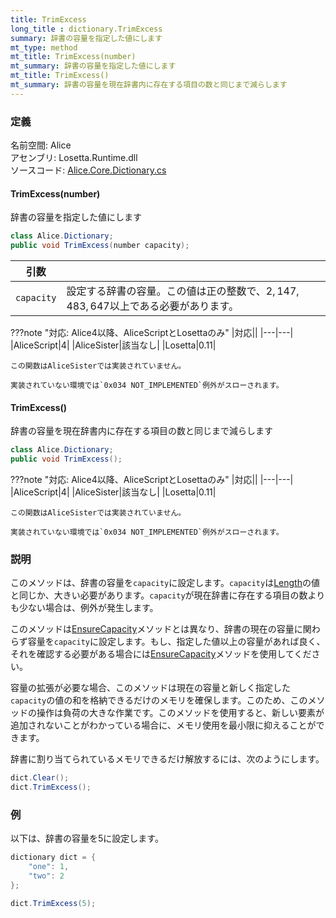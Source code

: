 ```yaml
---
title: TrimExcess
long_title : dictionary.TrimExcess
summary: 辞書の容量を指定した値にします
mt_type: method
mt_title: TrimExcess(number)
mt_summary: 辞書の容量を指定した値にします
mt_title: TrimExcess()
mt_summary: 辞書の容量を現在辞書内に存在する項目の数と同じまで減らします
---
```


### 定義
名前空間: Alice<br/>
アセンブリ: Losetta.Runtime.dll<br/>
ソースコード: [Alice.Core.Dictionary.cs](https://github.com/WSOFT-Project/Losetta/blob/master/Losetta.Runtime/Core/Extension/Alice.Core.Dictionary.cs)

#### TrimExcess(number)

辞書の容量を指定した値にします

```cs title="AliceScript"
class Alice.Dictionary;
public void TrimExcess(number capacity);
```

引数||
---|-|
`capacity`|設定する辞書の容量。この値は正の整数で、$2,147,483,647$以上である必要があります。

???note "対応: Alice4以降、AliceScriptとLosettaのみ"
    |対応||
    |---|---|
    |AliceScript|4|
    |AliceSister|該当なし|
    |Losetta|0.11|

    この関数はAliceSisterでは実装されていません。

    実装されていない環境では`0x034 NOT_IMPLEMENTED`例外がスローされます。

#### TrimExcess()

辞書の容量を現在辞書内に存在する項目の数と同じまで減らします

```cs title="AliceScript"
class Alice.Dictionary;
public void TrimExcess();
```

???note "対応: Alice4以降、AliceScriptとLosettaのみ"
    |対応||
    |---|---|
    |AliceScript|4|
    |AliceSister|該当なし|
    |Losetta|0.11|

    この関数はAliceSisterでは実装されていません。

    実装されていない環境では`0x034 NOT_IMPLEMENTED`例外がスローされます。

### 説明
このメソッドは、辞書の容量を`capacity`に設定します。`capacity`は[Length](./length.md)の値と同じか、大きい必要があります。`capacity`が現在辞書に存在する項目の数よりも少ない場合は、例外が発生します。

このメソッドは[EnsureCapacity](./ensurecapacity.md)メソッドとは異なり、辞書の現在の容量に関わらず容量を`capacity`に設定します。もし、指定した値以上の容量があれば良く、それを確認する必要がある場合には[EnsureCapacity](./ensurecapacity.md)メソッドを使用してください。

容量の拡張が必要な場合、このメソッドは現在の容量と新しく指定した`capacity`の値の和を格納できるだけのメモリを確保します。このため、このメソッドの操作は負荷の大きな作業です。このメソッドを使用すると、新しい要素が追加されないことがわかっている場合に、メモリ使用を最小限に抑えることができます。

辞書に割り当てられているメモリできるだけ解放するには、次のようにします。

```cs title="AliceScript"
dict.Clear();
dict.TrimExcess();
```

### 例
以下は、辞書の容量を5に設定します。

```cs title="AliceScript"
dictionary dict = { 
    "one": 1,
    "two": 2
};

dict.TrimExcess(5);
```
